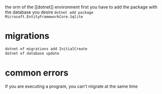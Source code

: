 the orm of the [[dotnet]] environment
first you have to add the package with the database you desire
`dotnet add package Microsoft.EntityFrameworkCore.Sqlite`



# migrations

```sh
dotnet ef migrations add InitialCreate
dotnet ef database update
```

# common errors
If you are executing a program, you can't migrate at the same time